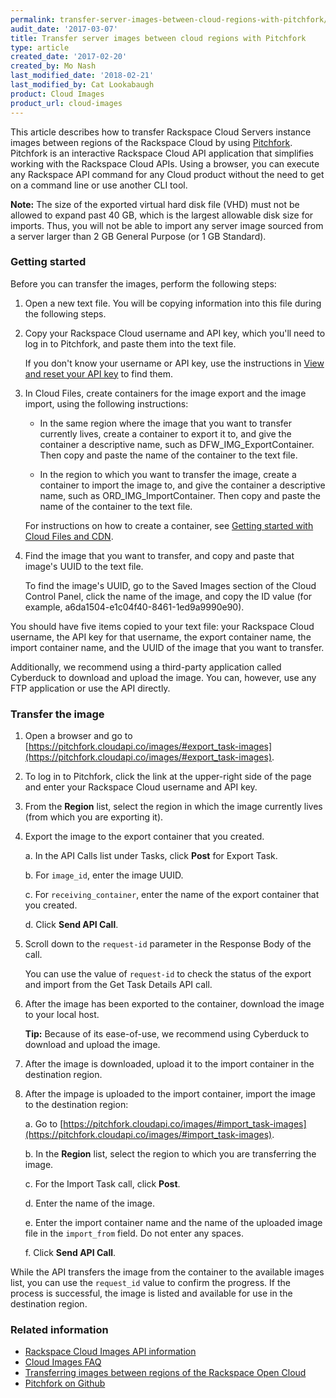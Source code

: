 ```yaml
---
permalink: transfer-server-images-between-cloud-regions-with-pitchfork/
audit_date: '2017-03-07'
title: Transfer server images between cloud regions with Pitchfork
type: article
created_date: '2017-02-20'
created_by: Mo Nash
last_modified_date: '2018-02-21'
last_modified_by: Cat Lookabaugh
product: Cloud Images
product_url: cloud-images
---
```


This article describes how to transfer Rackspace Cloud Servers instance images between regions of the Rackspace Cloud by using [Pitchfork](https://pitchfork.cloudapi.co/). Pitchfork is an interactive Rackspace Cloud API application that simplifies working with the Rackspace Cloud APIs. Using a browser, you can execute any Rackspace API command for any Cloud product without the need to get on a command line or use another CLI tool.

**Note:** The size of the exported virtual hard disk file (VHD) must not be allowed to expand past 40 GB, which is the largest allowable disk size for imports. Thus, you will not be able to import any server image sourced from a server larger than 2 GB General Purpose (or 1 GB Standard).

### Getting started

Before you can transfer the images, perform the following steps:

1. Open a new text file. You will be copying information into this file during the following steps.

2. Copy your Rackspace Cloud username and API key, which you'll need to log in to Pitchfork, and paste them into the text file.

   If you don't know your username or API key, use the instructions in [View and reset your API key](/how-to/view-and-reset-your-api-key) to find them.

3. In Cloud Files, create containers for the image export and the image import, using the following instructions:

   - In the same region where the image that you want to transfer currently lives, create a container to export it to, and give the container a descriptive name, such as DFW_IMG_ExportContainer. Then copy and paste the name of the container to the text file.
   
   - In the region to which you want to transfer the image, create a container to import the image to, and give the container a descriptive name, such as ORD_IMG_ImportContainer. Then copy and paste the name of the container to the text file.
   
   For instructions on how to create a container, see [Getting started with Cloud Files and CDN](/how-to/getting-started-with-cloud-files-and-cdn). 

4. Find the image that you want to transfer, and copy and paste that image's UUID to the text file.

   To find the image's UUID, go to the Saved Images section of the Cloud Control Panel, click the name of the image, and copy the ID value (for example, a6da1504-e1c04f40-8461-1ed9a9990e90).
   
You should have five items copied to your text file: your Rackspace Cloud username, the API key for that username, the export container name, the import container name, and the UUID of the image that you want to transfer. 

Additionally, we recommend using a third-party application called Cyberduck to download and upload the image. You can, however, use any FTP application or use the API directly.

### Transfer the image

1. Open a browser and go to [https://pitchfork.cloudapi.co/images/#export_task-images](https://pitchfork.cloudapi.co/images/#export_task-images).

2. To log in to Pitchfork, click the link at the upper-right side of the page and enter your Rackspace Cloud username and API key.

3. From the **Region** list, select the region in which the image currently lives (from which you are exporting it).

4. Export the image to the export container that you created.

   a. In the API Calls list under Tasks, click **Post** for Export Task.
   
   b. For `image_id`, enter the image UUID.
   
   c. For `receiving_container`, enter the name of the export container that you created. 
   
   d. Click **Send API Call**.
   
5. Scroll down to the `request-id` parameter in the Response Body of the call.

   You can use the value of `request-id` to check the status of the export and import from the Get Task Details API call.
   
6. After the image has been exported to the container, download the image to your local host.

   **Tip:** Because of its ease-of-use, we recommend using Cyberduck to download and upload the image.

7. After the image is downloaded, upload it to the import container in the destination region.

8. After the impage is uploaded to the import container, import the image to the destination region:

   a. Go to [https://pitchfork.cloudapi.co/images/#import_task-images](https://pitchfork.cloudapi.co/images/#import_task-images).
   
   b. In the **Region** list, select the region to which you are transferring the image.
   
   c. For the Import Task call, click **Post**.
   
   d. Enter the name of the image.
   
   e. Enter the import container name and the name of the uploaded image file in the `import_from` field. Do not enter any spaces.
   
   f. Click **Send API Call**.
   
While the API transfers the image from the container to the available images list, you can use the `request_id` value to confirm the progress. If the process is successful, the image is listed and available for use in the destination region.

### Related information

-   [Rackspace Cloud Images API information](https://developer.rackspace.com/docs/cloud-images/v2/developer-guide/)
-   [Cloud Images FAQ](/how-to/cloud-images-faq)
-   [Transferring images between regions of the Rackspace Open Cloud](/how-to/transferring-images-between-regions-of-the-rackspace-open-cloud)
-   [Pitchfork on Github](https://github.com/oldarmyc/pitchfork)
